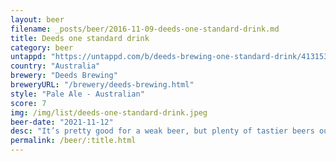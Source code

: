 ```yaml
---
layout: beer
filename: _posts/beer/2016-11-09-deeds-one-standard-drink.md
title: Deeds one standard drink
category: beer
untappd: "https://untappd.com/b/deeds-brewing-one-standard-drink/4131530"
country: "Australia"
brewery: "Deeds Brewing"
breweryURL: "/brewery/deeds-brewing.html"
style: "Pale Ale - Australian"
score: 7
img: /img/list/deeds-one-standard-drink.jpeg
beer-date: "2021-11-12"
desc: "It’s pretty good for a weak beer, but plenty of tastier beers out there"
permalink: /beer/:title.html
---
```


